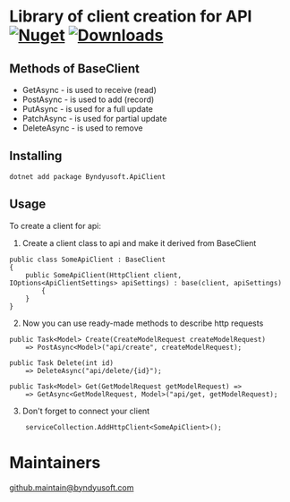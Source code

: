 # Library of client creation for API [![Nuget](https://img.shields.io/nuget/v/Byndyusoft.ApiClient.svg)](https://www.nuget.org/packages/Byndyusoft.ApiClient/) [![Downloads](https://img.shields.io/nuget/dt/Byndyusoft.ApiClient.svg)](https://www.nuget.org/packages/Byndyusoft.ApiClient/)

## Methods of BaseClient
* GetAsync - is used to receive (read)
* PostAsync - is used to add (record)
* PutAsync - is used for a full update
* PatchAsync - is used for partial update
* DeleteAsync - is used to remove

## Installing
```
dotnet add package Byndyusoft.ApiClient
```

## Usage
To create a client for api:
1. Create a client class to api and make it derived from BaseClient

```
public class SomeApiClient : BaseClient
{
	public SomeApiClient(HttpClient client, IOptions<ApiClientSettings> apiSettings) : base(client, apiSettings)
    	{
	}
}
```
2. Now you can use ready-made methods to describe http requests
```
public Task<Model> Create(CreateModelRequest createModelRequest)
	=> PostAsync<Model>("api/create", createModelRequest);
			
public Task Delete(int id) 
	=> DeleteAsync("api/delete/{id}");

public Task<Model> Get(GetModelRequest getModelRequest) =>
	=> GetAsync<GetModelRequest, Model>("api/get, getModelRequest);
```
3. Don't forget to connect your client
```
    serviceCollection.AddHttpClient<SomeApiClient>();
```

# Maintainers
[github.maintain@byndyusoft.com](mailto:github.maintain@byndyusoft.com)